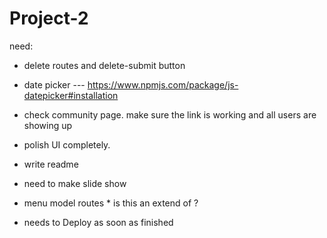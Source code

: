 # Project-2

need:

- delete routes and delete-submit button

- date picker --- https://www.npmjs.com/package/js-datepicker#installation

- check community page. make sure the link is working and all users are showing up

- polish UI completely. 

- write readme

- need to make slide show

- menu model routes * is this an extend of ?

- needs to Deploy as soon as finished
